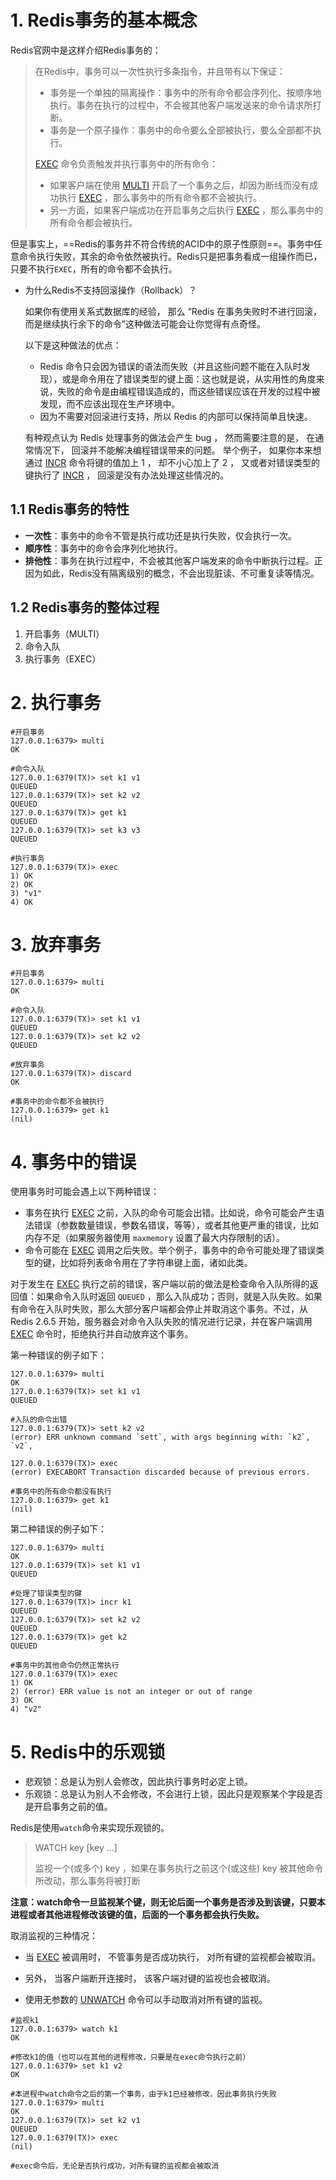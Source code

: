 # 1. Redis事务的基本概念

Redis官网中是这样介绍Redis事务的：

> 在Redis中，事务可以一次性执行多条指令，并且带有以下保证：
>
> - 事务是一个单独的隔离操作：事务中的所有命令都会序列化、按顺序地执行。事务在执行的过程中，不会被其他客户端发送来的命令请求所打断。
> - 事务是一个原子操作：事务中的命令要么全部被执行，要么全部都不执行。
>
> [EXEC](http://www.redis.cn/commands/exec.html) 命令负责触发并执行事务中的所有命令：
>
> - 如果客户端在使用 [MULTI](http://www.redis.cn/commands/multi.html) 开启了一个事务之后，却因为断线而没有成功执行 [EXEC](http://www.redis.cn/commands/exec.html) ，那么事务中的所有命令都不会被执行。
> - 另一方面，如果客户端成功在开启事务之后执行 [EXEC](http://www.redis.cn/commands/exec.html) ，那么事务中的所有命令都会被执行。

但是事实上，==Redis的事务并不符合传统的ACID中的原子性原则==。事务中任意命令执行失败，其余的命令依然被执行。Redis只是把事务看成一组操作而已，只要不执行`EXEC`，所有的命令都不会执行。

- 为什么Redis不支持回滚操作（Rollback）？

  如果你有使用关系式数据库的经验， 那么 “Redis 在事务失败时不进行回滚，而是继续执行余下的命令”这种做法可能会让你觉得有点奇怪。

  以下是这种做法的优点：

  - Redis 命令只会因为错误的语法而失败（并且这些问题不能在入队时发现），或是命令用在了错误类型的键上面：这也就是说，从实用性的角度来说，失败的命令是由编程错误造成的，而这些错误应该在开发的过程中被发现，而不应该出现在生产环境中。
  - 因为不需要对回滚进行支持，所以 Redis 的内部可以保持简单且快速。

  有种观点认为 Redis 处理事务的做法会产生 bug ， 然而需要注意的是， 在通常情况下， 回滚并不能解决编程错误带来的问题。 举个例子， 如果你本来想通过 [INCR](http://www.redis.cn/commands/incr.html) 命令将键的值加上 1 ， 却不小心加上了 2 ， 又或者对错误类型的键执行了 [INCR](http://www.redis.cn/commands/incr.html) ， 回滚是没有办法处理这些情况的。

## 1.1 Redis事务的特性

- **一次性**：事务中的命令不管是执行成功还是执行失败，仅会执行一次。
- **顺序性**：事务中的命令会序列化地执行。
- **排他性**：事务在执行过程中，不会被其他客户端发来的命令中断执行过程。正因为如此，Redis没有隔离级别的概念，不会出现脏读、不可重复读等情况。

## 1.2 Redis事务的整体过程

1. 开启事务（MULTI）
2. 命令入队
3. 执行事务（EXEC）

# 2. 执行事务

```shell
#开启事务
127.0.0.1:6379> multi
OK

#命令入队
127.0.0.1:6379(TX)> set k1 v1
QUEUED
127.0.0.1:6379(TX)> set k2 v2
QUEUED
127.0.0.1:6379(TX)> get k1
QUEUED
127.0.0.1:6379(TX)> set k3 v3
QUEUED

#执行事务
127.0.0.1:6379(TX)> exec
1) OK
2) OK
3) "v1"
4) OK
```

# 3. 放弃事务

```shell
#开启事务
127.0.0.1:6379> multi
OK

#命令入队
127.0.0.1:6379(TX)> set k1 v1
QUEUED
127.0.0.1:6379(TX)> set k2 v2
QUEUED

#放弃事务
127.0.0.1:6379(TX)> discard
OK

#事务中的命令都不会被执行
127.0.0.1:6379> get k1
(nil)
```

# 4. 事务中的错误

使用事务时可能会遇上以下两种错误：

- 事务在执行 [EXEC](http://www.redis.cn/commands/exec.html) 之前，入队的命令可能会出错。比如说，命令可能会产生语法错误（参数数量错误，参数名错误，等等），或者其他更严重的错误，比如内存不足（如果服务器使用 `maxmemory` 设置了最大内存限制的话）。
- 命令可能在 [EXEC](http://www.redis.cn/commands/exec.html) 调用之后失败。举个例子，事务中的命令可能处理了错误类型的键，比如将列表命令用在了字符串键上面，诸如此类。

对于发生在 [EXEC](http://www.redis.cn/commands/exec.html) 执行之前的错误，客户端以前的做法是检查命令入队所得的返回值：如果命令入队时返回 `QUEUED` ，那么入队成功；否则，就是入队失败。如果有命令在入队时失败，那么大部分客户端都会停止并取消这个事务。不过，从 Redis 2.6.5 开始，服务器会对命令入队失败的情况进行记录，并在客户端调用 [EXEC](http://www.redis.cn/commands/exec.html) 命令时，拒绝执行并自动放弃这个事务。

第一种错误的例子如下：

```shell
127.0.0.1:6379> multi
OK
127.0.0.1:6379(TX)> set k1 v1
QUEUED

#入队的命令出错
127.0.0.1:6379(TX)> sett k2 v2
(error) ERR unknown command `sett`, with args beginning with: `k2`, `v2`, 

127.0.0.1:6379(TX)> exec
(error) EXECABORT Transaction discarded because of previous errors.

#事务中的所有命令都没有执行
127.0.0.1:6379> get k1
(nil)
```

第二种错误的例子如下：

```shell
127.0.0.1:6379> multi
OK
127.0.0.1:6379(TX)> set k1 v1
QUEUED

#处理了错误类型的键
127.0.0.1:6379(TX)> incr k1
QUEUED
127.0.0.1:6379(TX)> set k2 v2
QUEUED
127.0.0.1:6379(TX)> get k2
QUEUED

#事务中的其他命令仍然正常执行
127.0.0.1:6379(TX)> exec
1) OK
2) (error) ERR value is not an integer or out of range
3) OK
4) "v2"
```

# 5. Redis中的乐观锁

- 悲观锁：总是认为别人会修改，因此执行事务时必定上锁。
- 乐观锁：总是认为别人不会修改，不会进行上锁，因此只是观察某个字段是否是开启事务之前的值。

Redis是使用`watch`命令来实现乐观锁的。

> WATCH key [key ...]
>
> 监视一个(或多个) key ，如果在事务执行之前这个(或这些) key 被其他命令所改动，那么事务将被打断

**注意：watch命令一旦监视某个键，则无论后面一个事务是否涉及到该键，只要本进程或者其他进程修改该键的值，后面的一个事务都会执行失败。**

取消监视的三种情况：

- 当 [EXEC](http://www.redis.cn/commands/exec.html) 被调用时， 不管事务是否成功执行， 对所有键的监视都会被取消。

- 另外， 当客户端断开连接时， 该客户端对键的监视也会被取消。

- 使用无参数的 [UNWATCH](http://www.redis.cn/commands/unwatch.html) 命令可以手动取消对所有键的监视。

```shell
#监视k1
127.0.0.1:6379> watch k1
OK

#修改k1的值（也可以在其他的进程修改，只要是在exec命令执行之前）
127.0.0.1:6379> set k1 v2
OK

#本进程中watch命令之后的第一个事务，由于k1已经被修改，因此事务执行失败
127.0.0.1:6379> multi
OK
127.0.0.1:6379(TX)> set k2 v1
QUEUED
127.0.0.1:6379(TX)> exec
(nil)

#exec命令后，无论是否执行成功，对所有键的监视都会被取消
```

